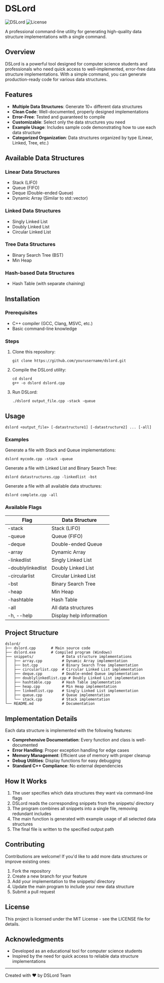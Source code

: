 # DSLord

![DSLord](https://img.shields.io/badge/Version-2.1.0-brightgreen) ![License](https://img.shields.io/badge/license-MIT-blue)

A professional command-line utility for generating high-quality data structure implementations with a single command.

## Overview

DSLord is a powerful tool designed for computer science students and professionals who need quick access to well-implemented, error-free data structure implementations. With a simple command, you can generate production-ready code for various data structures.

## Features

- **Multiple Data Structures**: Generate 10+ different data structures
- **Clean Code**: Well-documented, properly designed implementations
- **Error-Free**: Tested and guaranteed to compile
- **Customizable**: Select only the data structures you need
- **Example Usage**: Includes sample code demonstrating how to use each data structure
- **Categorized Organization**: Data structures organized by type (Linear, Linked, Tree, etc.)

## Available Data Structures

### Linear Data Structures
- Stack (LIFO)
- Queue (FIFO)
- Deque (Double-ended Queue)
- Dynamic Array (Similar to std::vector)

### Linked Data Structures
- Singly Linked List
- Doubly Linked List
- Circular Linked List

### Tree Data Structures
- Binary Search Tree (BST)
- Min Heap

### Hash-based Data Structures
- Hash Table (with separate chaining)

## Installation

### Prerequisites
- C++ compiler (GCC, Clang, MSVC, etc.)
- Basic command-line knowledge

### Steps

1. Clone this repository:
   ```
   git clone https://github.com/yourusername/dslord.git
   ```

2. Compile the DSLord utility:
   ```
   cd dslord
   g++ -o dslord dslord.cpp
   ```

3. Run DSLord:
   ```
   ./dslord output_file.cpp -stack -queue
   ```

## Usage

```
dslord <output_file> [-datastructure1] [-datastructure2] ... [-all]
```

### Examples

Generate a file with Stack and Queue implementations:
```
dslord mycode.cpp -stack -queue
```

Generate a file with Linked List and Binary Search Tree:
```
dslord datastructures.cpp -linkedlist -bst
```

Generate a file with all available data structures:
```
dslord complete.cpp -all
```

### Available Flags

| Flag | Data Structure |
|------|----------------|
| -stack | Stack (LIFO) |
| -queue | Queue (FIFO) |
| -deque | Double-ended Queue |
| -array | Dynamic Array |
| -linkedlist | Singly Linked List |
| -doublylinkedlist | Doubly Linked List |
| -circularlist | Circular Linked List |
| -bst | Binary Search Tree |
| -heap | Min Heap |
| -hashtable | Hash Table |
| -all | All data structures |
| -h, --help | Display help information |

## Project Structure

```
dslord/
├── dslord.cpp       # Main source code
├── dslord.exe       # Compiled program (Windows)
├── snippets/             # Data structure implementations
│   ├── array.cpp         # Dynamic Array implementation
│   ├── bst.cpp           # Binary Search Tree implementation
│   ├── circularlist.cpp  # Circular Linked List implementation
│   ├── deque.cpp         # Double-ended Queue implementation
│   ├── doublylinkedlist.cpp # Doubly Linked List implementation
│   ├── hashtable.cpp     # Hash Table implementation
│   ├── heap.cpp          # Min Heap implementation
│   ├── linkedlist.cpp    # Singly Linked List implementation
│   ├── queue.cpp         # Queue implementation
│   └── stack.cpp         # Stack implementation
└── README.md             # Documentation
```

## Implementation Details

Each data structure is implemented with the following features:

- **Comprehensive Documentation**: Every function and class is well-documented
- **Error Handling**: Proper exception handling for edge cases
- **Memory Management**: Efficient use of memory with proper cleanup
- **Debug Utilities**: Display functions for easy debugging
- **Standard C++ Compliance**: No external dependencies

## How It Works

1. The user specifies which data structures they want via command-line flags
2. DSLord reads the corresponding snippets from the snippets/ directory
3. The program combines all snippets into a single file, removing redundant includes
4. The main function is generated with example usage of all selected data structures
5. The final file is written to the specified output path

## Contributing

Contributions are welcome! If you'd like to add more data structures or improve existing ones:

1. Fork the repository
2. Create a new branch for your feature
3. Add your implementation to the snippets/ directory
4. Update the main program to include your new data structure
5. Submit a pull request

## License

This project is licensed under the MIT License - see the LICENSE file for details.

## Acknowledgments

- Developed as an educational tool for computer science students
- Inspired by the need for quick access to reliable data structure implementations

---

Created with ❤️ by DSLord Team 